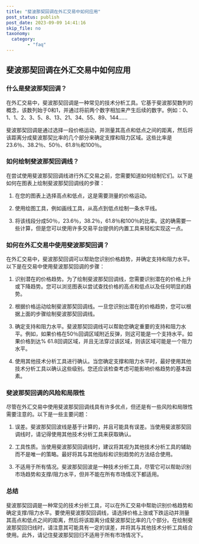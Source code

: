 ```yaml
---
title: "斐波那契回调在外汇交易中如何应用"
post_status: publish
post_date: 2023-09-09 14:41:16
skip_file: no
taxonomy:
  category:
        - "faq"
---
```


## 斐波那契回调在外汇交易中如何应用

### 什么是斐波那契回调？

在外汇交易中，斐波那契回调是一种常见的技术分析工具。它基于斐波那契数列的概念，该数列始于0和1，并通过将前两个数字相加来产生后续的数字。例如：0、1、1、2、3、5、8、13、21、34、55、89、144……

斐波那契回调是通过选择一段价格运动，并测量其高点和低点之间的距离，然后将该距离分成斐波那契比率的几个部分来确定支撑和阻力区域。这些比率是23.6％、38.2％、50％、61.8％和100％。

### 如何绘制斐波那契回调线？

在尝试使用斐波那契回调线进行外汇交易之前，您需要知道如何绘制它们。以下是如何在图表上绘制斐波那契回调线的步骤：

1. 在您的图表上选择高点和低点，这是需要测量的价格运动。

2. 使用绘图工具，例如画线工具，从高点到低点绘制一条水平线。

3. 将该线段分成50％，23.6％，38.2％，61.8％和100％的比率。这的确需要一些计算，但是您可以使用许多交易平台提供的内置工具来轻松实现这一点。

### 如何在外汇交易中使用斐波那契回调？

在外汇交易中，斐波那契回调可以帮助您识别价格趋势，并确定支持和阻力水平。以下是在交易中使用斐波那契回调的步骤：

1. 识别潜在的价格趋势。为了绘制斐波那契回调线，您需要识别潜在的价格上升或下降趋势。您可以浏览图表以尝试查找价格的高点和低点以及任何明显的趋势。

2. 根据价格运动绘制斐波那契回调线。一旦您识别出潜在的价格趋势，您可以根据上面的步骤绘制斐波那契回调线。

3. 确定支持和阻力水平。斐波那契回调线可以帮助您确定重要的支持和阻力水平。例如，如果价格在50％回调区域附近反弹，则这可能是一个支持水平。如果价格到达% 61.8回调区域，并且无法穿过该区域，则该区域可能是一个阻力水平。

4. 使用其他技术分析工具进行确认。当您确定支撑和阻力水平时，最好使用其他技术分析工具以确认这些级别。您还应该检查考虑可能影响价格趋势的基本因素。

### 斐波那契回调的风险和局限性

尽管在外汇交易中使用斐波那契回调线具有许多优点，但还是有一些风险和局限性需要注意的。以下是一些主要问题：

1. 误差。斐波那契回波线是基于计算的，并且可能具有误差。当使用斐波那契回调线时，请记得使用其他技术分析工具来获取确认。

2. 工具性质。当使用斐波那契回调线时，建议将其视为其他技术分析工具的辅助而不是唯一的策略。最好将其与其他指标和识别趋势的方法结合使用。

3. 不适用于所有情况。斐波那契回波是一种技术分析工具，尽管它可以帮助识别市场趋势和支撑/阻力水平，但并不能在所有市场情况下都适用。

### 总结

斐波那契回调是一种常见的技术分析工具，可以在外汇交易中帮助识别价格趋势和确定支撑/阻力水平。要使用斐波那契回调线，请选择价格上涨或下跌运动并测量其高点和低点之间的距离，然后将该距离分成斐波那契比率的几个部分。在绘制斐波那契回归线时，请注意其可能具有一定的误差，并将其与其他技术分析工具结合使用。此外，请记住斐波那契回归不适用于所有市场情况下。
